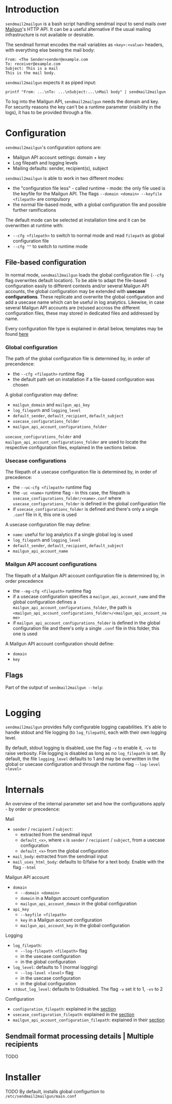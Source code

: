# Introduction
`sendmail2mailgun` is a bash script handling sendmail input to send mails over [Mailgun](https://www.mailgun.com/)'s 
HTTP API. It can be a useful alternative if the usual mailing infrastructure is not available or desirable. 

The sendmail format encodes the mail variables as `<key>:<value>` headers, with everything else beeing the mail body: 
```
From: <The Sender>sender@example.com
To: receiver@example.com
Subject: This is a mail
This is the mail body.
```  
`sendmail2mailgun` expects it as piped input:
```
printf "From: ...\nTo: ...\nSubject:...\nMail body" | sendmail2mailgun
```
To log into the Mailgun API, `sendmail2mailgun` needs the domain and key. For security reasons the key can't be a runtime parameter 
(visibility in the logs), it has to be provided through a file. 

# Configuration
`sendmail2mailgun`'s configuration options are:
- Mailgun API account settings: domain + key
- Log filepath and logging levels
- Mailing defaults: sender, recipient(s), subject

`sendmail2mailgun` is able to work in two different modes:
- the "configuration file less" - called runtime - mode: the only file used is the keyfile for the Mailgun API. The flags 
  `--domain <domain> --keyfile <filepath>` are compulsory
- the normal file-based mode, with a global configuration file and possible further ramifications

The default mode can be selected at installation time and it can be overwritten at runtime with:
- `--cfg <filepath>` to switch to normal mode and read `filepath` as global configuration file
- `--cfg ""` to switch to runtime mode

## File-based configuration
In normal mode, `sendmail2mailgun` loads the global configuration file (`--cfg` flag overwrites default location). To be able to adapt 
the file-based configuration easily to different contexts and/or several Mailgun API accounts, the global configuration may be extended 
with **usecase configurations**. These replicate and overwrite the global configuration and add a usecase name which can be useful in 
log analytics. Likewise, in case several Mailgun API accounts are (re)used accross the different configuration files, these may stored 
in dedicated files and addressed by name.

Every configuration file type is explained in detail below, templates may be found [here](blob/master/configuration_templates)

### Global configuration
The path of the global configuration file is determined by, in order of precendence:
- the `--cfg <filepath>` runtime flag
- the default path set on installation if a file-based configuration was chosen

A global configuration may define:
- `mailgun_domain` and `mailgun_api_key`
- `log_filepath` and `logging_level`
- `default_sender`, `default_recipient`, `default_subject`
- `usecase_configurations_folder`
- `mailgun_api_account_configurations_folder`

`usecase_configurations_folder` and `mailgun_api_account_configurations_folder` are used to locate the respective configuration 
files, explained in the sections below. 

### Usecase configurations
The filepath of a usecase configuration file is determined by, in order of precedence:
- the `--uc-cfg <filepath>` runtime flag
- the `-uc <name>` runtime flag - in this case, the filepath is `usecase_configurations_folder/<name>.conf` where 
  `usecase_configurations_folder` is defined in the global configuration file
- if `usecase_configurations_folder` is defined and there's only a single `.conf` file in it, this one is used

A usecase configuration file may define:
- `name`: useful for log analytics if a single global log is used
- `log_filepath` and `logging_level`
- `default_sender`, `default_recipient`, `default_subject`
- `mailgun_api_account_name`
 
### Mailgun API account configurations
The filepath of a Mailgun API account configuration file is determined by, in order precedence
- the `--mg-cfg <filepath>` runtime flag
- if a usecase configuration specifies a `mailgun_api_account_name` and the global configuration defines a 
  `mailgun_api_account_configurations_folder`, the path is `<mailgun_api_account_configurations_folder>/<mailgun_api_account_name>`
- if `mailgun_api_account_configurations_folder` is defined in the global configuration file and there's only a single `.conf` file
  in this folder, this one is used  

A Mailgun API account configuration should define:
- `domain`
- `key`

## Flags
Part of the output of `sendmail2mailgun --help`:
```

```

# Logging
`sendmail2mailgun` provides fully configurable logging capabilities. It's able to handle stdout and file logging (to `log_filepath`), 
each with their own logging level.

By default, stdout logging is disabled, use the flag `-v` to enable it, `-vv` to raise verbosity. File logging is disabled as long
as no `log_filepath` is set. By default, the file `logging_level` defaults to 1 and may be overwritten in the global or usecase
configuration and through the runtime flag `--log-level <level>` 

# Internals
An overview of the internal parameter set and how the configurations apply - by order or precedence: 

Mail
- `sender` / `recipient` / `subject`:
	+ extracted from the sendmail input
	+ `default_<x>`, where `x` is `sender` / `recipient` / `subject`, from a usecase configuration
	+ `default_<x>` from the global configuration
- `mail_body`: extracted from the sendmail input
- `mail_uses_html_body`: defaults to 0/false for a text body. Enable with the flag `--html`

Mailgun API account
- `domain`
	+ `--domain <domain>`
	+ `domain` in a Mailgun account configuration
	+ `mailgun_api_account_domain` in the global configuration
- `api_key`
	+ `--keyfile <filepath>`
	+ `key` in a Mailgun account configuration
	+ `mailgun_api_account_key` in the global configuration

Logging 
- `log_filepath`: 
	+ `--log-filepath <filepath>` flag
	+ in the usecase configuration
	+ in the global configuration
- `log_level`: defaults to 1 (normal logging)
	+ `--log-level <level>` flag
	+ in the usecase configuration
	+ in the global configuration
- `stdout_log_level`: defaults to 0/disabled. The flag `-v` set it to 1, `-vv` to 2

Configuration
- `configuration_filepath`: explained in the [section](#file-based-configuration)
- `usecase_configuration_filepath`: explained in the [section](#usecase-configurations)
- `mailgun_api_account_configuration_filepath`: explained in their [section](#mailgun-api-account-configurations)

## Sendmail format processing details | Multiple recipients
TODO

# Installer
TODO 
By default, installs global configurtion to `/etc/sendmail2mailgun/main.conf`
